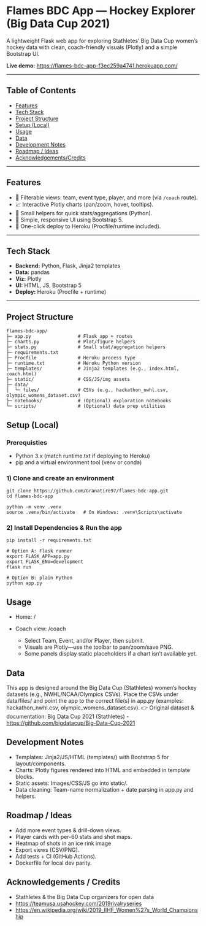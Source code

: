 # Flames BDC App — Hockey Explorer (Big Data Cup 2021)

A lightweight Flask web app for exploring Stathletes’ Big Data Cup women’s hockey data with clean, coach-friendly visuals (Plotly) and a simple Bootstrap UI.

**Live demo:** https://flames-bdc-app-f3ec259a4741.herokuapp.com/

---

## Table of Contents
- [Features](#features)
- [Tech Stack](#tech-stack)
- [Project Structure](#project-structure)
- [Setup (Local)](#setup-local)
- [Usage](#usage)
- [Data](#data)
- [Development Notes](#development-notes)
- [Roadmap / Ideas](#roadmap--ideas)
- [Acknowledgements/Credits](#acknowledgements--credits)

---

## Features
- 🔎 Filterable views: team, event type, player, and more (via `/coach` route).
- 📈 Interactive Plotly charts (pan/zoom, hover, tooltips).
- 🧹 Small helpers for quick stats/aggregations (Python).
- 🧱 Simple, responsive UI using Bootstrap 5.
- 🚀 One-click deploy to Heroku (Procfile/runtime included).

---

## Tech Stack
- **Backend:** Python, Flask, Jinja2 templates  
- **Data:** pandas  
- **Viz:** Plotly  
- **UI:** HTML, JS, Bootstrap 5  
- **Deploy:** Heroku (Procfile + runtime)

---

## Project Structure
```plaintext
flames-bdc-app/
├─ app.py                 # Flask app + routes
├─ charts.py              # Plot/figure helpers
├─ stats.py               # Small stat/aggregation helpers
├─ requirements.txt
├─ Procfile               # Heroku process type
├─ runtime.txt            # Heroku Python version
├─ templates/             # Jinja2 templates (e.g., index.html, coach.html)
├─ static/                # CSS/JS/img assets
├─ data/
│  └─ files/              # CSVs (e.g., hackathon_nwhl.csv, olympic_womens_dataset.csv)
├─ notebooks/             # (Optional) exploration notebooks
└─ scripts/               # (Optional) data prep utilities
```
## Setup (Local)
### Prerequisties
- Python 3.x (match runtime.txt if deploying to Heroku)
- pip and a virtual environment tool (venv or conda)

### 1) Clone and create an environment
``` plaintext
git clone https://github.com/Granatire97/flames-bdc-app.git
cd flames-bdc-app

python -m venv .venv
source .venv/bin/activate   # On Windows: .venv\Scripts\activate
```
### 2) Install Dependencies & Run the app
``` plaintext
pip install -r requirements.txt

# Option A: Flask runner
export FLASK_APP=app.py
export FLASK_ENV=development
flask run

# Option B: plain Python
python app.py
```
## Usage
- Home: /

- Coach view: /coach
  - Select Team, Event, and/or Player, then submit.
  - Visuals are Plotly—use the toolbar to pan/zoom/save PNG.
  - Some panels display static placeholders if a chart isn’t available yet.

## Data
This app is designed around the Big Data Cup (Stathletes) women’s hockey datasets (e.g., NWHL/NCAA/Olympics CSVs).
Place the CSVs under data/files/ and point the app to the correct file(s) in app.py (examples: hackathon_nwhl.csv, olympic_womens_dataset.csv).
👉 Original dataset & documentation: Big Data Cup 2021 (Stathletes) - https://github.com/bigdatacup/Big-Data-Cup-2021

## Development Notes
- Templates: Jinja2/JS/HTML (templates/) with Bootstrap 5 for layout/components.
- Charts: Plotly figures rendered into HTML and embedded in template blocks.
- Static assets: Images/CSS/JS go into static/.
- Data cleaning: Team-name normalization + date parsing in app.py and helpers.

## Roadmap / Ideas
- Add more event types & drill-down views.
- Player cards with per-60 stats and shot maps.
- Heatmap of shots in an ice rink image
- Export views (CSV/PNG).
- Add tests + CI (GitHub Actions).
- Dockerfile for local dev parity.

## Acknowledgements / Credits
- Stathletes & the Big Data Cup organizers for open data
- https://teamusa.usahockey.com/2019rivalryseries
- https://en.wikipedia.org/wiki/2019_IIHF_Women%27s_World_Championship




